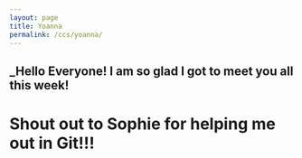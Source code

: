 ```yaml
---
layout: page
title: Yoanna
permalink: /ccs/yoanna/
---
```

## _Hello Everyone! I am so glad I got to meet you all this week! 
# Shout out to Sophie for helping me out in Git!!! 
